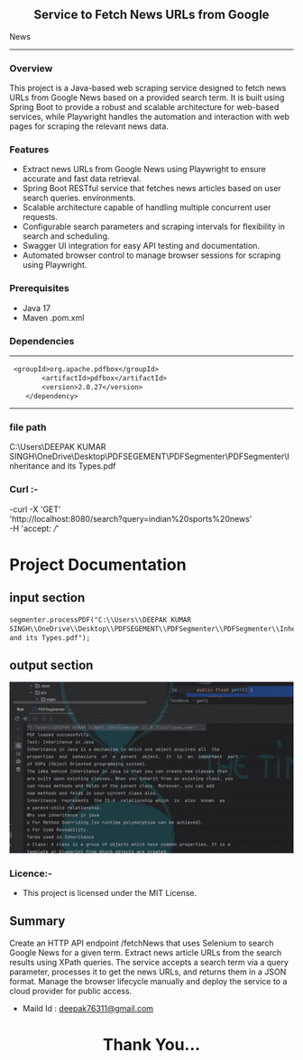 <h2 align="center">Service to Fetch News URLs from Google</h2>

News

----
### Overview
This project is a Java-based web scraping service designed to fetch news URLs from Google News based on a provided search term. It is built using Spring Boot to provide a robust and scalable architecture for web-based services, while Playwright handles the automation and interaction with web pages for scraping the relevant news data.


### Features

- Extract news URLs from Google News using Playwright to ensure accurate and fast data retrieval.
- Spring Boot RESTful service that fetches news articles based on user search queries.
environments.
- Scalable architecture capable of handling multiple concurrent user requests.
- Configurable search parameters and scraping intervals for flexibility in search and scheduling.
- Swagger UI integration for easy API testing and documentation.
- Automated browser control to manage browser sessions for scraping using Playwright.


### Prerequisites

- Java 17
- Maven .pom.xml
###
### Dependencies
---
	 <groupId>org.apache.pdfbox</groupId>
			<artifactId>pdfbox</artifactId>
			<version>2.0.27</version>
		</dependency>

---

### file  path
C:\Users\DEEPAK KUMAR SINGH\OneDrive\Desktop\PDFSEGEMENT\PDFSegmenter\PDFSegmenter\Inheritance and its Types.pdf

### Curl :-
-curl -X 'GET' \
  'http://localhost:8080/search?query=indian%20sports%20news' \
  -H 'accept: */*'

  # Project Documentation

## input  section
    segmenter.processPDF("C:\\Users\\DEEPAK KUMAR SINGH\\OneDrive\\Desktop\\PDFSEGEMENT\\PDFSegmenter\\PDFSegmenter\\Inheritance and its Types.pdf");


## output  section


![Request URL Screenshot](Screenshot_1.png)

### Licence:- 
- This project is licensed under the MIT License.


<!-- Contact -->
## Summary
Create an HTTP API endpoint /fetchNews that uses Selenium to search Google News for a given term. Extract news article URLs from the search results using XPath queries. The service accepts a search term via a query parameter, processes it to get the news URLs, and returns them in a JSON format. Manage the browser lifecycle manually and deploy the service to a cloud provider for public access.
- Maild Id :  deepak76311@gmail.com

<h1 align="center">Thank You...<h1>
<h3 align = "center"> 